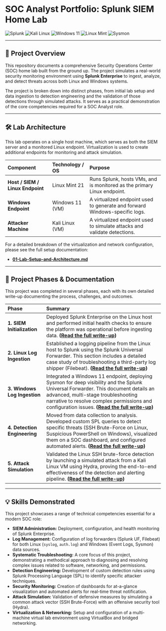 # SOC Analyst Portfolio: Splunk SIEM Home Lab

![Splunk](https://img.shields.io/badge/Splunk-9.2-000000?style=for-the-badge&logo=splunk)
![Kali Linux](https://img.shields.io/badge/Kali_Linux-5B7180?style=for-the-badge&logo=kali-linux&logoColor=white)
![Windows 11](https://img.shields.io/badge/Windows_11-0078D4?style=for-the-badge&logo=windows-11&logoColor=white)
![Linux Mint](https://img.shields.io/badge/Linux_Mint-87C375?style=for-the-badge&logo=linux-mint&logoColor=white)
![Sysmon](https://img.shields.io/badge/Sysmon-0078D4?style=for-the-badge&logo=windows-terminal&logoColor=white)

---

## 🎯 Project Overview

This repository documents a comprehensive Security Operations Center (SOC) home lab built from the ground up. The project simulates a real-world security monitoring environment using **Splunk Enterprise** to ingest, analyze, and detect threats across both Linux and Windows systems.

The project is broken down into distinct phases, from initial lab setup and data ingestion to detection engineering and the validation of those detections through simulated attacks. It serves as a practical demonstration of the core competencies required for a SOC Analyst role.

---

## 🛠️ Lab Architecture

This lab operates on a single host machine, which serves as both the SIEM server and a monitored Linux endpoint. Virtualization is used to create additional endpoints for monitoring and attack simulation.

| Component | Technology / OS | Purpose |
| :--- | :--- | :--- |
| **Host / SIEM / Linux Endpoint** | Linux Mint 21 | Runs Splunk, hosts VMs, and is monitored as the primary Linux endpoint. |
| **Windows Endpoint**| Windows 11 (VM) | A virtualized endpoint used to generate and forward Windows-specific logs. |
| **Attacker Machine**| Kali Linux (VM) | A virtualized endpoint used to simulate attacks and validate detections. |

For a detailed breakdown of the virtualization and network configuration, please see the full setup documentation:
* **[01-Lab-Setup-and-Architecture.md](./docs/01-lab-setup-and-architecture.md)**

---

## 🚀 Project Phases & Documentation

This project was completed in several phases, each with its own detailed write-up documenting the process, challenges, and outcomes.

| Phase | Summary |
| :--- | :--- |
| **1. SIEM Initialization** | Deployed Splunk Enterprise on the Linux host and performed initial health checks to ensure the platform was operational before ingesting data. **([Read the full write-up](./docs/02-starting-splunk.md))** |
| **2. Linux Log Ingestion** | Established a logging pipeline from the Linux host to Splunk using the Splunk Universal Forwarder. This section includes a detailed case study of troubleshooting a third-party log shipper (Filebeat). **([Read the full write-up](./docs/03-ingesting-linux-logs.md))** |
| **3. Windows Log Ingestion** | Integrated a Windows 11 endpoint, deploying Sysmon for deep visibility and the Splunk Universal Forwarder. This document details an advanced, multi-stage troubleshooting narrative to resolve complex permissions and configuration issues. **([Read the full write-up](./docs/04-ingesting-windows-logs.md))** |
| **4. Detection Engineering** | Moved from data collection to analysis. Developed custom SPL queries to detect specific threats (SSH Brute-Force on Linux, Suspicious PowerShell on Windows), visualized them on a SOC dashboard, and configured automated alerts. **([Read the full write-up](./docs/05-detection-engineering-and-dashboards.md))** |
| **5. Attack Simulation** | Validated the Linux SSH brute-force detection by launching a simulated attack from a Kali Linux VM using Hydra, proving the end-to-end effectiveness of the detection and alerting pipeline. **([Read the full write-up](./docs/06-attack-simulation-and-validation.md))** |

---

## 💡 Skills Demonstrated

This project showcases a range of technical competencies essential for a modern SOC role:

* **SIEM Administration:** Deployment, configuration, and health monitoring of Splunk Enterprise.
* **Log Management:** Configuration of log forwarders (Splunk UF, Filebeat) for both Linux (`syslog`, `auth.log`) and Windows (Event Logs, Sysmon) data sources.
* **Systematic Troubleshooting:** A core focus of this project, demonstrating a methodical approach to diagnosing and resolving complex issues related to software, networking, and permissions.
* **Detection Engineering:** Development of custom detection rules using Splunk Processing Language (SPL) to identify specific attacker techniques.
* **Security Monitoring:** Creation of dashboards for at-a-glance visualization and automated alerts for real-time threat notification.
* **Attack Simulation:** Validation of defensive measures by simulating a common attack vector (SSH Brute-Force) with an offensive security tool (Hydra).
* **Virtualization & Networking:** Setup and configuration of a multi-machine virtual lab environment using VirtualBox and bridged networking.
